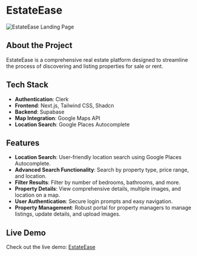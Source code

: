 # EstateEase

![EstateEase Landing Page](./rental_6.png)

## About the Project

EstateEase is a comprehensive real estate platform designed to streamline the process of discovering and listing properties for sale or rent.

## Tech Stack

- **Authentication**: Clerk
- **Frontend**: Next.js, Tailwind CSS, Shadcn
- **Backend**: Supabase
- **Map Integration**: Google Maps API
- **Location Search**: Google Places Autocomplete

## Features

- **Location Search**: User-friendly location search using Google Places Autocomplete.
- **Advanced Search Functionality**: Search by property type, price range, and location.
- **Filter Results**: Filter by number of bedrooms, bathrooms, and more.
- **Property Details**: View comprehensive details, multiple images, and location on a map.
- **User Authentication**: Secure login prompts and easy navigation.
- **Property Management**: Robust portal for property managers to manage listings, update details, and upload images.

## Live Demo

Check out the live demo: [EstateEase](https://rent-real-estate.vercel.app/)
